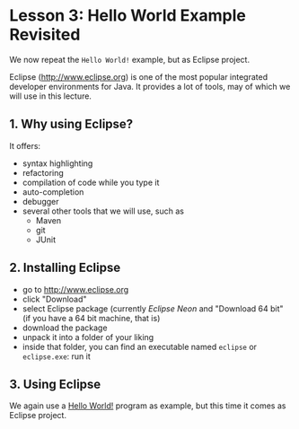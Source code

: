 # Lesson 3: Hello World Example Revisited

We now repeat the `Hello World!` example, but as Eclipse project.

Eclipse (http://www.eclipse.org) is one of the most popular integrated developer environments for Java. It provides a lot of tools, may of which we will use in this lecture.

## 1. Why using Eclipse?

It offers:

- syntax highlighting
- refactoring
- compilation of code while you type it
- auto-completion
- debugger
- several other tools that we will use, such as
    * Maven
    * git
    * JUnit
    
## 2. Installing Eclipse

- go to http://www.eclipse.org
- click "Download"
- select Eclipse package (currently *Eclipse Neon* and "Download 64 bit" (if you have a 64 bit machine, that is)
- download the package
- unpack it into a folder of your liking
- inside that folder, you can find an executable named `eclipse` or `eclipse.exe`: run it

## 3. Using Eclipse

We again use a [Hello World!](../02_java) program as example, but this time it comes as Eclipse project.